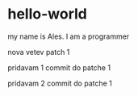 # hello-world

my name is Ales. I am a programmer

nova vetev patch 1

pridavam 1 commit do patche 1

pridavam 2 commit do patche 1

